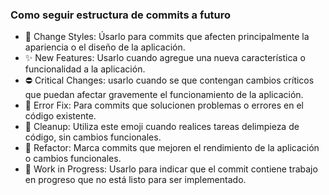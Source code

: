 ### Como seguir estructura de commits a futuro

- 🌈 Change Styles: Úsarlo para commits que afecten principalmente la apariencia o el diseño de la aplicación.
- ✨ New Features: Usarlo cuando agregue una nueva característica o funcionalidad a la aplicación.
- ⛔ Critical Changes: usarlo cuando se  que contengan cambios críticos que puedan afectar gravemente el funcionamiento de la aplicación.
- 🐛 Error Fix: Para commits que solucionen problemas o errores en el código existente.
- 🧼 Cleanup: Utiliza este emoji cuando realices tareas delimpieza de código, sin cambios funcionales.
- 🚀 Refactor: Marca commits que mejoren el rendimiento de la aplicación o cambios funcionales.
- 🚧 Work in Progress: Usarlo para indicar que el commit contiene trabajo en progreso que no está listo para ser implementado.
